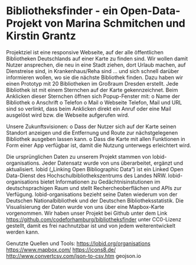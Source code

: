# Bibliotheksfinder - ein Open-Data-Projekt von Marina Schmitchen und Kirstin Grantz

Projektziel ist eine responsive Webseite, auf der alle öffentlichen Bibliotheken Deutschlands auf einer Karte zu finden sind. Wir wollen damit Nutzer ansprechen, die neu in eine Stadt ziehen, dort Urlaub machen, auf Dienstreise sind, in Krankenhaus/Reha sind … und sich schnell darüber informieren wollen, wo sie die nächste Bibliothek finden.
Dazu haben wir einen Prototyp mit 20 Bibliotheken im Großraum Dresden erstellt.
Jede Bibliothek ist mit einem Sternchen auf der Karte gekennzeichnet. Beim Anklicken dieser Sternchen öffnen sich Popup-Fenster mit:
  o	Name der Bibliothek
  o	Anschrift
  o	Telefon
  o	Mail
  o	Webseite
Telefon, Mail und URL sind so verlinkt, dass beim Anklicken direkt ein Anruf oder eine Mail ausgelöst wird bzw. die Webseite aufgerufen wird.

Unsere Zukunftsvisionen:
  o	Dass der Nutzer sich auf der Karte seinen Standort anzeigen und die Entfernung und Route zur nächstgelegenen Bibliothek
  ausgeben lassen kann.
  o	Dass die Karte mit allen Funktionen in Form einer App verfügbar ist, damit die Nutzung unterwegs erleichtert wird.

Die ursprünglichen Daten zu unserem Projekt stammen von lobid-organisations. Jeder Datensatz wurde von uns überarbeitet, ergänzt und aktualisiert. lobid („Linking Open Bibliographic Data“) ist ein Linked Open Data-Dienst des Hochschulbibliothekszentrums des Landes NRW. lobid-organisations bietet Informationen zu Gedächtnisinstutionen im deutschsprachigen Raum und stellt Rechercheoberflächen und APIs zur Verfügung. lobid-organisations bezieht seine Daten wiederum von der Deutschen Nationalbibliothek und der Deutschen Bibliotheksstatistik.
Die Visualisierung der Daten wurde von uns über eine Mapbox-Karte vorgenommen.
Wir haben unser Projekt bei Github unter dem Link https://github.com/codeforhamburg/bibliotheksfinder unter CC0-Lizenz gestellt, damit es frei nachnutzbar ist und von jedem weiterentwickelt werden kann.

Genutzte Quellen und Tools: 
https://lobid.org/organisations
https://www.mapbox.com/
https://icons8.de/ 
http://www.convertcsv.com/json-to-csv.htm
geojson.io


